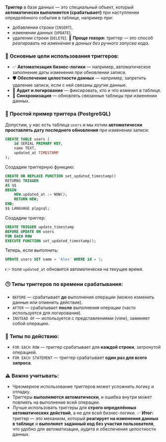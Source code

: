 **Триггер** в базе данных — это специальный объект, который **автоматически выполняется (срабатывает)** при наступлении определённого события в таблице, например при:
- добавлении строки (`INSERT`),
- изменении данных (`UPDATE`),
- удалении строки (`DELETE`).
📌 **Проще говоря:** триггер — это способ _реагировать на изменения в данных без ручного запуска кода_.
### 🧭 **Основные цели использования триггеров:**
- ✅ **Автоматизация бизнес-логики** — например, автоматическое заполнение даты изменения при обновлении записи.
- 🛡 **Обеспечение целостности данных** — например, запретить удаление записи, если с ней связаны другие данные.
- 📝 **Аудит и логирование** — фиксировать, кто и что изменил в таблице.
- 🔄 **Синхронизация** — обновлять связанные таблицы при изменении данных.
### 📌 **Простой пример триггера (PostgreSQL)**
Допустим, у нас есть таблица `users` и мы хотим **автоматически проставлять дату последнего обновления** при изменении записи:
```sql
CREATE TABLE users (
    id SERIAL PRIMARY KEY,
    name TEXT,
    updated_at TIMESTAMP
);
```
Создадим триггерную функцию:
```sql
CREATE OR REPLACE FUNCTION set_updated_timestamp()
RETURNS TRIGGER
AS $$
BEGIN
    NEW.updated_at := NOW();
    RETURN NEW;
END;
$$ LANGUAGE plpgsql;
```
Создадим триггер:
```sql
CREATE TRIGGER update_timestamp
BEFORE UPDATE ON users
FOR EACH ROW
EXECUTE FUNCTION set_updated_timestamp();
```
Теперь, если выполнить:
```sql
UPDATE users SET name = 'Alex' WHERE id = 1;
```
👉 поле `updated_at` обновится автоматически на текущее время.
### 🕒 **Типы триггеров по времени срабатывания:**
- `BEFORE` — срабатывает **до** выполнения операции (можно изменить данные или отменить действие).
- `AFTER` — срабатывает **после** выполнения операции (часто используется для логирования).
- `INSTEAD OF` — используется с представлениями (view), заменяет собой операцию.
### 🔹 **Типы по действию:**
- `FOR EACH ROW` — триггер срабатывает для **каждой строки**, затронутой операцией.
- `FOR EACH STATEMENT` — триггер срабатывает **один раз для всего запроса**.
### ⚠️ **Важно учитывать:**
- Чрезмерное использование триггеров может усложнить логику и отладку.
- Триггеры **выполняются автоматически**, и ошибка внутри может повлиять на выполнение всей операции.
- Лучше использовать триггеры для **строго определённых автоматических действий**, а не для всей бизнес-логики.
✅ **Итог:** триггер — это механизм, который **реагирует на изменения данных в таблице** и **выполняет заданный код без участия пользователя**, что удобно для автоматизации, аудита и обеспечения целостности данных.